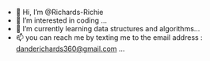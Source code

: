 - 👋 Hi, I’m @Richards-Richie
- 👀 I’m interested in coding ...
- 🌱 I’m currently learning  data structures and algorithms...
- 📫 you can reach me by texting me to the email address : danderichards360@gmail.com
...
<!---
Richards-Richie/Richards-Richie is a ✨ special ✨ repository because its `README.md` (this file) appears on your GitHub profile.
You can click the Preview link to take a look at your changes.
--->
